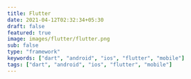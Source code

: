 ```yaml
---
title: Flutter
date: 2021-04-12T02:32:34+05:30
draft: false
featured: true
image: images/flutter/flutter.png
sub: false
type: "framework"
keywords: ["dart", "android", "ios", "flutter", "mobile"]
tags: ["dart", "android", "ios", "flutter", "mobile"]
---
```

